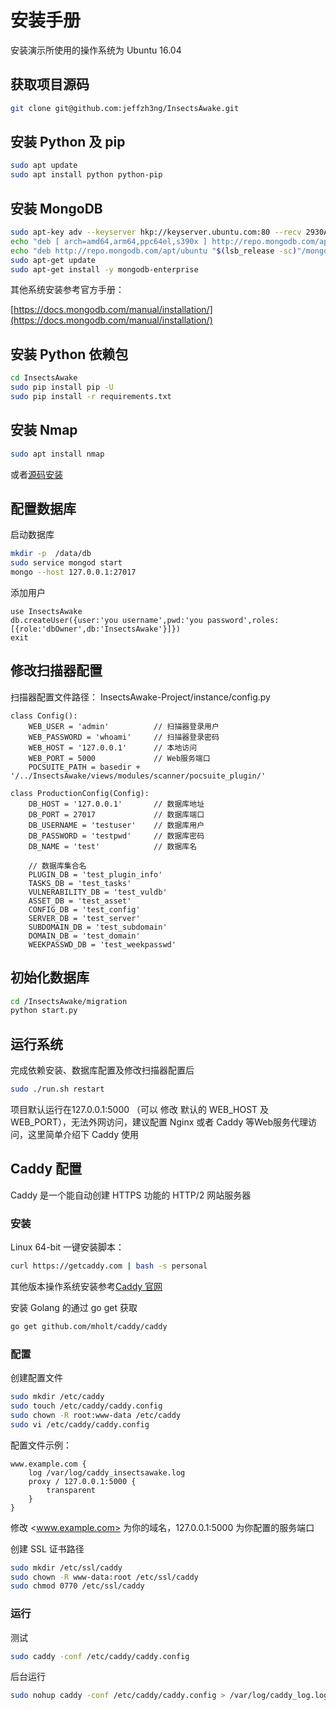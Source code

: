 # 安装手册

安装演示所使用的操作系统为 Ubuntu 16.04

## 获取项目源码

```bash
git clone git@github.com:jeffzh3ng/InsectsAwake.git
```

## 安装 Python 及 pip

```bash
sudo apt update
sudo apt install python python-pip
```

## 安装 MongoDB

```bash
sudo apt-key adv --keyserver hkp://keyserver.ubuntu.com:80 --recv 2930ADAE8CAF5059EE73BB4B58712A2291FA4AD5
echo "deb [ arch=amd64,arm64,ppc64el,s390x ] http://repo.mongodb.com/apt/ubuntu xenial/mongodb-enterprise/3.6 multiverse" | sudo tee /etc/apt/sources.list.d/mongodb-enterprise.listecho "deb http://repo.mongodb.com/apt/ubuntu "$(lsb_release -sc)"/mongodb-enterprise/3.4 multiverse" | sudo tee /etc/apt/sources.list.d/mongodb-enterprise-3.4.list
echo "deb http://repo.mongodb.com/apt/ubuntu "$(lsb_release -sc)"/mongodb-enterprise/3.4 multiverse" | sudo tee /etc/apt/sources.list.d/mongodb-enterprise-3.4.list
sudo apt-get update
sudo apt-get install -y mongodb-enterprise
```

其他系统安装参考官方手册：

[https://docs.mongodb.com/manual/installation/](https://docs.mongodb.com/manual/installation/)

## 安装 Python 依赖包

```bash
cd InsectsAwake
sudo pip install pip -U
sudo pip install -r requirements.txt
```

## 安装 Nmap

```bash
sudo apt install nmap
```

或者[源码安装](https://github.com/nmap/nmap)

## 配置数据库

启动数据库

```bash
mkdir -p  /data/db
sudo service mongod start
mongo --host 127.0.0.1:27017
```

添加用户

```
use InsectsAwake
db.createUser({user:'you username',pwd:'you password',roles:[{role:'dbOwner',db:'InsectsAwake'}]})
exit
```

## 修改扫描器配置

扫描器配置文件路径：
InsectsAwake-Project/instance/config.py

```
class Config():
    WEB_USER = 'admin'          // 扫描器登录用户
    WEB_PASSWORD = 'whoami'     // 扫描器登录密码
    WEB_HOST = '127.0.0.1'      // 本地访问
    WEB_PORT = 5000             // Web服务端口
    POCSUITE_PATH = basedir + '/../InsectsAwake/views/modules/scanner/pocsuite_plugin/'
    
class ProductionConfig(Config):
    DB_HOST = '127.0.0.1'       // 数据库地址
    DB_PORT = 27017             // 数据库端口
    DB_USERNAME = 'testuser'    // 数据库用户
    DB_PASSWORD = 'testpwd'     // 数据库密码
    DB_NAME = 'test'            // 数据库名
    
    // 数据库集合名
    PLUGIN_DB = 'test_plugin_info'
    TASKS_DB = 'test_tasks'
    VULNERABILITY_DB = 'test_vuldb'
    ASSET_DB = 'test_asset'
    CONFIG_DB = 'test_config'
    SERVER_DB = 'test_server'
    SUBDOMAIN_DB = 'test_subdomain'
    DOMAIN_DB = 'test_domain'
    WEEKPASSWD_DB = 'test_weekpasswd'
```

## 初始化数据库

```bash
cd /InsectsAwake/migration
python start.py
```

## 运行系统

完成依赖安装、数据库配置及修改扫描器配置后

```bash
sudo ./run.sh restart
```

项目默认运行在127.0.0.1:5000 （可以 修改 默认的 WEB_HOST 及 WEB_PORT），无法外网访问，建议配置 Nginx 或者 Caddy 等Web服务代理访问，这里简单介绍下 Caddy 使用

## Caddy 配置

Caddy 是一个能自动创建 HTTPS 功能的 HTTP/2 网站服务器

### 安装

Linux 64-bit 一键安装脚本：

```bash
curl https://getcaddy.com | bash -s personal
```

其他版本操作系统安装参考[Caddy 官网](https://caddyserver.com/download)

安装 Golang 的通过 go get 获取

```bash
go get github.com/mholt/caddy/caddy
```

### 配置

创建配置文件
```bash
sudo mkdir /etc/caddy
sudo touch /etc/caddy/caddy.config
sudo chown -R root:www-data /etc/caddy
sudo vi /etc/caddy/caddy.config
```

配置文件示例：
```config
www.example.com {
    log /var/log/caddy_insectsawake.log
    proxy / 127.0.0.1:5000 {
        transparent 
    }
}
```

修改 <www.example.com> 为你的域名，127.0.0.1:5000 为你配置的服务端口

创建 SSL 证书路径
```bash
sudo mkdir /etc/ssl/caddy
sudo chown -R www-data:root /etc/ssl/caddy
sudo chmod 0770 /etc/ssl/caddy
```

### 运行

测试

```bash
sudo caddy -conf /etc/caddy/caddy.config
```

后台运行

```bash
sudo nohup caddy -conf /etc/caddy/caddy.config > /var/log/caddy_log.log &
```
